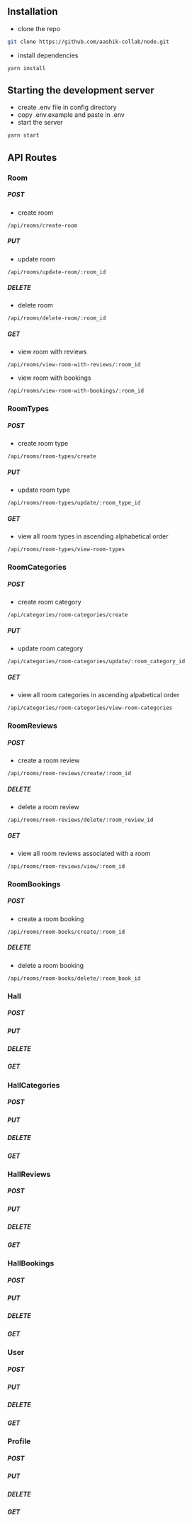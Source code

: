 ## Installation

-   clone the repo

```bash
git clone https://github.com/aashik-collab/node.git
```

-   install dependencies

```bash
yarn install
```

## Starting the development server

-   create .env file in config directory
-   copy .env.example and paste in .env
-   start the server

```bash
yarn start
```

## API Routes

### Room

##### POST

-   create room

```
/api/rooms/create-room
```

##### PUT

-   update room

```
/api/rooms/update-room/:room_id
```

##### DELETE

-   delete room

```
/api/rooms/delete-room/:room_id
```

##### GET

-   view room with reviews

```
/api/rooms/view-room-with-reviews/:room_id
```

-   view room with bookings

```
/api/rooms/view-room-with-bookings/:room_id
```

### RoomTypes

##### POST

-   create room type

```
/api/rooms/room-types/create
```

##### PUT

-   update room type

```
/api/rooms/room-types/update/:room_type_id
```

##### GET

-   view all room types in ascending alphabetical order

```
/api/rooms/room-types/view-room-types
```

### RoomCategories

##### POST

-   create room category

```
/api/categories/room-categories/create
```

##### PUT

-   update room category

```
/api/categories/room-categories/update/:room_category_id
```

##### GET

-   view all room categories in ascending alpabetical order

```
/api/categories/room-categories/view-room-categories
```

### RoomReviews

##### POST

-   create a room review

```
/api/rooms/room-reviews/create/:room_id
```

##### DELETE

-   delete a room review

```
/api/rooms/room-reviews/delete/:room_review_id
```

##### GET

-   view all room reviews associated with a room

```
/api/rooms/room-reviews/view/:room_id
```

### RoomBookings

##### POST

-   create a room booking

```
/api/rooms/room-books/create/:room_id
```

##### DELETE

-   delete a room booking

```
/api/rooms/room-books/delete/:room_book_id
```

### Hall

##### POST

##### PUT

##### DELETE

##### GET

### HallCategories

##### POST

##### PUT

##### DELETE

##### GET

### HallReviews

##### POST

##### PUT

##### DELETE

##### GET

### HallBookings

##### POST

##### PUT

##### DELETE

##### GET

### User

##### POST

##### PUT

##### DELETE

##### GET

### Profile

##### POST

##### PUT

##### DELETE

##### GET
